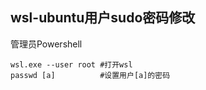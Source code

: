 ## wsl-ubuntu用户sudo密码修改

管理员Powershell

```shell
wsl.exe --user root #打开wsl
passwd [a]			#设置用户[a]的密码
```



